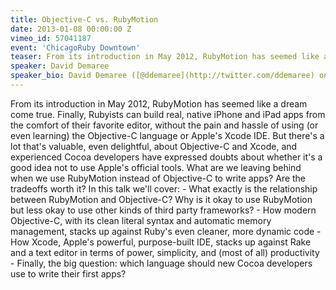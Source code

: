 ```yaml
---
title: Objective-C vs. RubyMotion
date: 2013-01-08 00:00:00 Z
vimeo_id: 57041187
event: 'ChicagoRuby Downtown'
teaser: From its introduction in May 2012, RubyMotion has seemed like a dream come true. Finally, Rubyists can build real, native iPhone and iPad apps from the comfort of their favorite editor, without the pain and hassle of using (or even learning) the Objective-C language or Apple's Xcode IDE. But there's a lot that's valuable, even delightful, about Objective-C and Xcode...
speaker: David Demaree
speaker_bio: David Demaree ([@ddemaree](http://twitter.com/ddemaree) on your favorite social network) designs user interfaces and writes Ruby code on the Typekit team at Adobe. Visit him on the web at [demaree.me/](http://demaree.me/).
---
```


From its introduction in May 2012, RubyMotion has seemed like a dream come true. Finally, Rubyists can build real, native iPhone and iPad apps from the comfort of their favorite editor, without the pain and hassle of using (or even learning) the Objective-C language or Apple's Xcode IDE. But there's a lot that's valuable, even delightful, about Objective-C and Xcode, and experienced Cocoa developers have expressed doubts about whether it's a good idea not to use Apple's official tools. What are we leaving behind when we use RubyMotion instead of Objective-C to write apps? Are the tradeoffs worth it? In this talk we'll cover: - What exactly is the relationship between RubyMotion and Objective-C? Why is it okay to use RubyMotion but less okay to use other kinds of third party frameworks? - How modern Objective-C, with its clean literal syntax and automatic memory management, stacks up against Ruby's even cleaner, more dynamic code - How Xcode, Apple's powerful, purpose-built IDE, stacks up against Rake and a text editor in terms of power, simplicity, and (most of all) productivity - Finally, the big question: which language should new Cocoa developers use to write their first apps?
